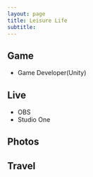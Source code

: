 ```yaml
---
layout: page
title: Leisure Life
subtitle: 
---
```

## Game
- Game Developer(Unity)

## Live
- OBS
- Studio One

## Photos

## Travel